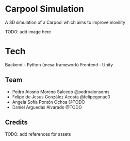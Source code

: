 # Carpool Simulation

A 3D simulation of a Carpool which aims to improve movility

TODO: add image here

# Tech
Backend - Python (mesa framework)
Frontend - Unity

## Team
- Pedro Alosno Moreno Salcedo @pedroalonsoms
- Felipe de Jesus González Acosta @felipegonac0
- Angela Sofía Pontón Ochoa @TODO
- Daniel Arguedas Alvarado @TODO

## Credits
TODO: add references for assets